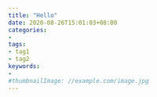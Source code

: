 ```yaml
---
title: "Hello"
date: 2020-08-26T15:01:03+08:00
categories:
- 
tags:
- tag1
- tag2
keywords:
- 
#thumbnailImage: //example.com/image.jpg
---
```


<!--more-->
